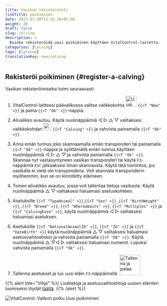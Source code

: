 ```yaml
---
title: Vasikan rekisteröinti
linkTitle: poikiminen
date: 2023-07-28T13:25:28+02:00
weight: 20
draft: false
slug: calving
description: >
  Kuinka rekisteröidä uusi poikiminen käyttäen VitalControl-laitetta.
categories: [Calving]
tags: [Calving]
translationKey: new/calving
---
```

## Rekisteröi poikiminen {#register-a-calving}

Vasikan rekisteröimiseksi toimi seuraavasti:

1. VitalControl-laitteesi päävalikossa valitse valikkokohta <img src="/icons/main/new-animal.svg" width="35" align="bottom" alt="Uusi eläin" /> `{{<T "New" >}}` ja paina `{{<T "Ok" >}}`-nappia.

2. Alivalikko avautuu. Käytä nuolinäppäimiä ◁ ▷ △ ▽ valitaksesi valikkokohdan <img src="/icons/actions/calving.svg" width="25" align="bottom" alt="poikiminen" /> `{{<T "Calving" >}}` ja vahvista painamalla `{{<T "Ok" >}}`.

3. Anna emän tunnus joko skannaamalla emän transponderi tai painamalla `{{<T "Ok" >}}`-nappia ja syöttämällä emän tunnus käyttäen nuolinäppäimiä ◁ ▷ △ ▽ ja vahvista painamalla `{{<T "Ok" >}}`. Skannaa nyt vastasyntyneen vasikan transponderi tai käytä `F3`-näppäintä `ESC` jatkaaksesi ilman skannausta. Käytä tätä toimintoa, jos vasikalla ei vielä ole transponderia. Voit skannata transponderin myöhemmin, kun se on kiinnitetty eläimeen.

4. Toinen alivalikko avautuu, jossa voit tallentaa tietoja vasikasta. Käytä nuolinäppäimiä △ ▽ valitaksesi haluamasi asetuskohteen.

5. Asetuksille `{{<T "TypeAnimal" >}}`,`{{<T "Sex" >}}` ,`{{<T "BirthWeight" >}}`, `{{<T "Breed" >}}`, `{{<T "Whereabouts" >}}`, `{{<T "Multiples" >}}` ja `{{<T "CalvingEase" >}}`, käytä nuolinäppäimiä ◁ ▷ valitaksesi haluamasi asetuksen.

6. Asetuksille `{{<T "NationalAnimalID" >}}`, `{{<T "ID" >}}` ja `{{<T "DateBirth" >}}` käytä nuolinäppäimiä △ ▽ valitaksesi haluamasi asetusvaihtoehdon ja vahvista painamalla `{{<T "Ok" >}}`. Käytä nuolinäppäimiä △ ▽◁ ▷ valitaksesi haluamasi numerot. Lopuksi vahvista painamalla `{{<T "Ok" >}}`.

7. Tallenna asetukset ja luo uusi eläin `F3`-näppäimellä &nbsp;<img src="/icons/footer/save_exit.svg" width="65" align="bottom" alt="Tallenna ja palaa" />&nbsp;.

{{% alert title="Vihje" %}}
Lisätietoja ja asetusvaihtoehtoja uusien eläinten luomiseksi löydät [täältä](../../settings/animal-registration/).
{{% /alert %}}

   ![VitalControl: Valikon polku Uusi poikiminen](../images/calving.png "Rekisteröi poikiminen")
